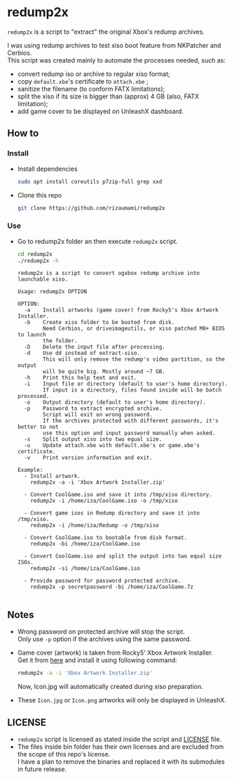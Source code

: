 # redump2x
`redump2x` is a script to "extract" the original Xbox's redump archives.

I was using redump archives to test xiso boot feature from NKPatcher and Cerbios. \
This script was created mainly to automate the processes needed, such as:
- convert redump iso or archive to regular xiso format;
- copy `default.xbe`'s certificate to `attach.xbe` ;
- sanitize the filename (to conform FATX limitations);
- split the xiso if its size is bigger than (approx) 4 GB (also, FATX limitation);
- add game cover to be displayed on UnleashX dashboard.

## How to

### Install

- Install dependencies

  ```bash
  sudo apt install coreutils p7zip-full grep xxd
  ```

- Clone this repo

  ```bash
  git clone https://github.com/rizaumami/redump2x
  ```

### Use

- Go to redump2x folder an then execute `redump2x` script.

  ```bash
  cd redump2x
  ./redump2x -h
  ```

  ```
  redump2x is a script to convert ogxbox redump archive into launchable xiso.

  Usage: redump2x OPTION

  OPTION:
    -a    Install artworks (game cover) from Rocky5's Xbox Artwork Installer.
    -b    Create xiso folder to be booted from disk.
          Need Cerbios, or driveimageutils, or xiso patched M8+ BIOS to launch
          the folder.
    -D    Delete the input file after processing.
    -d    Use dd instead of extract-xiso.
          This will only remove the redump's video partition, so the output
          will be quite big. Mostly around ~7 GB.
    -h    Print this help text and exit.
    -i    Input file or directory (default to user's home directory).
          If input is a directory, files found inside will be batch processed.
    -o    Output directory (default to user's home directory).
    -p    Password to extract encrypted archive.
          Script will exit on wrong password.
          If the archives protected with different passwords, it's better to not
          use this option and input password manually when asked.
    -s    Split output xiso into two equal size.
    -u    Update attach.xbe with default.xbe's or game.xbe's certificate.
    -v    Print version information and exit.

  Example:
    - Install artwork.
      redump2x -a -i 'Xbox Artwork Installer.zip'

    - Convert CoolGame.iso and save it into /tmp/xiso directory.
      redump2x -i /home/iza/CoolGame.iso -o /tmp/xiso

    - Convert game isos in Redump directory and save it into /tmp/xiso.
      redump2x -i /home/iza/Redump -o /tmp/xiso

    - Convert CoolGame.iso to bootable from disk format.
      redump2x -bi /home/iza/CoolGame.iso

    - Convert CoolGame.iso and split the output into two equal size ISOs.
      redump2x -si /home/iza/CoolGame.iso

    - Provide password for password protected archive.
      redump2x -p secretpassword -bi /home/iza/CoolGame.7z


  ```

## Notes
- Wrong password on protected archive will stop the script. \
  Only use `-p` option if the archives using the same password.
- Game cover (artwork) is taken from Rocky5' Xbox Artwork Installer. \
  Get it from [here](https://drive.google.com/file/d/1Y3_21N8yDqYJ1CznaP6ceMM87JHpTHwd/view?usp=sharing) and install it using following command:

  ```bash
  redump2x -a -i 'Xbox Artwork Installer.zip'
  ```

  Now, Icon.jpg will automatically created during xiso preparation.
- These `Icon.jpg` or `Icon.png` artworks will only be displayed in UnleashX.

## LICENSE
- `redump2x` script is licensed as stated inside the script and [LICENSE](LICENSE) file.
- The files inside bin folder has their own licenses and are excluded from the scope of this repo's license. \
I have a plan to remove the binaries and replaced it with its submodules in future release.

